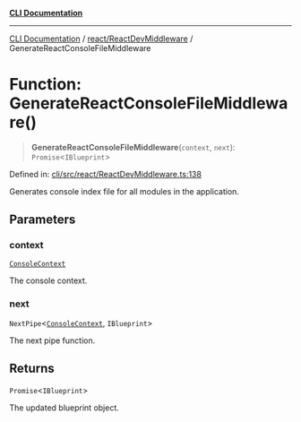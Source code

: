 [**CLI Documentation**](../../../README.md)

***

[CLI Documentation](../../../README.md) / [react/ReactDevMiddleware](../README.md) / GenerateReactConsoleFileMiddleware

# Function: GenerateReactConsoleFileMiddleware()

> **GenerateReactConsoleFileMiddleware**(`context`, `next`): `Promise`\<`IBlueprint`\>

Defined in: [cli/src/react/ReactDevMiddleware.ts:138](https://github.com/stonemjs/cli/blob/df49bf1f270a78a61946870e36ae0b10d02482b3/src/react/ReactDevMiddleware.ts#L138)

Generates console index file for all modules in the application.

## Parameters

### context

[`ConsoleContext`](../../../declarations/interfaces/ConsoleContext.md)

The console context.

### next

`NextPipe`\<[`ConsoleContext`](../../../declarations/interfaces/ConsoleContext.md), `IBlueprint`\>

The next pipe function.

## Returns

`Promise`\<`IBlueprint`\>

The updated blueprint object.
